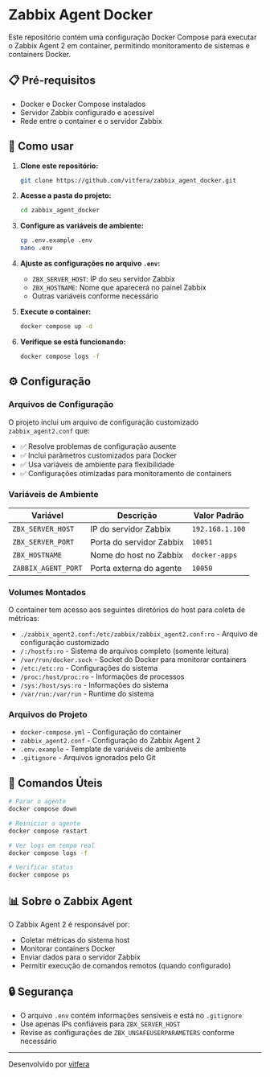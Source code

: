 # Zabbix Agent Docker

Este repositório contém uma configuração Docker Compose para executar o Zabbix Agent 2 em container, permitindo monitoramento de sistemas e containers Docker.

## 📋 Pré-requisitos

- Docker e Docker Compose instalados
- Servidor Zabbix configurado e acessível
- Rede entre o container e o servidor Zabbix

## 🚀 Como usar

1. **Clone este repositório:**
   ```bash
   git clone https://github.com/vitfera/zabbix_agent_docker.git
   ```

2. **Acesse a pasta do projeto:**
   ```bash
   cd zabbix_agent_docker
   ```

3. **Configure as variáveis de ambiente:**
   ```bash
   cp .env.example .env
   nano .env
   ```

4. **Ajuste as configurações no arquivo `.env`:**
   - `ZBX_SERVER_HOST`: IP do seu servidor Zabbix
   - `ZBX_HOSTNAME`: Nome que aparecerá no painel Zabbix
   - Outras variáveis conforme necessário

5. **Execute o container:**
   ```bash
   docker compose up -d
   ```

6. **Verifique se está funcionando:**
   ```bash
   docker compose logs -f
   ```

## ⚙️ Configuração

### Arquivos de Configuração

O projeto inclui um arquivo de configuração customizado `zabbix_agent2.conf` que:
- ✅ Resolve problemas de configuração ausente
- ✅ Inclui parâmetros customizados para Docker
- ✅ Usa variáveis de ambiente para flexibilidade
- ✅ Configurações otimizadas para monitoramento de containers

### Variáveis de Ambiente

| Variável | Descrição | Valor Padrão |
|----------|-----------|--------------|
| `ZBX_SERVER_HOST` | IP do servidor Zabbix | `192.168.1.100` |
| `ZBX_SERVER_PORT` | Porta do servidor Zabbix | `10051` |
| `ZBX_HOSTNAME` | Nome do host no Zabbix | `docker-apps` |
| `ZABBIX_AGENT_PORT` | Porta externa do agente | `10050` |

### Volumes Montados

O container tem acesso aos seguintes diretórios do host para coleta de métricas:

- `./zabbix_agent2.conf:/etc/zabbix/zabbix_agent2.conf:ro` - Arquivo de configuração customizado
- `/:/hostfs:ro` - Sistema de arquivos completo (somente leitura)
- `/var/run/docker.sock` - Socket do Docker para monitorar containers
- `/etc:/etc:ro` - Configurações do sistema
- `/proc:/host/proc:ro` - Informações de processos
- `/sys:/host/sys:ro` - Informações do sistema
- `/var/run:/var/run` - Runtime do sistema

### Arquivos do Projeto

- `docker-compose.yml` - Configuração do container
- `zabbix_agent2.conf` - Configuração do Zabbix Agent 2
- `.env.example` - Template de variáveis de ambiente
- `.gitignore` - Arquivos ignorados pelo Git

## 🔧 Comandos Úteis

```bash
# Parar o agente
docker compose down

# Reiniciar o agente
docker compose restart

# Ver logs em tempo real
docker compose logs -f

# Verificar status
docker compose ps
```

## 📊 Sobre o Zabbix Agent

O Zabbix Agent 2 é responsável por:
- Coletar métricas do sistema host
- Monitorar containers Docker
- Enviar dados para o servidor Zabbix
- Permitir execução de comandos remotos (quando configurado)

## 🔒 Segurança

- O arquivo `.env` contém informações sensíveis e está no `.gitignore`
- Use apenas IPs confiáveis para `ZBX_SERVER_HOST`
- Revise as configurações de `ZBX_UNSAFEUSERPARAMETERS` conforme necessário

---

Desenvolvido por [vitfera](https://github.com/vitfera)
